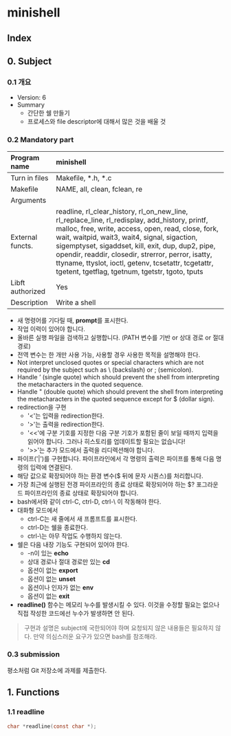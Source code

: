 # minishell

## Index

## 0. Subject

### 0.1 개요
- Version: 6
- Summary
	- 간단한 쉘 만들기
	- 프로세스와 file descriptor에 대해서 많은 것을 배울 것

### 0.2 Mandatory part

|Program name|minishell|
|:---|:---|
|Turn in files|Makefile, *.h, *.c|
|Makefile|NAME, all, clean, fclean, re|
|Arguments||
|External functs.|readline, rl_clear_history, rl_on_new_line, rl_replace_line, rl_redisplay, add_history, printf, malloc, free, write, access, open, read, close, fork, wait, waitpid, wait3, wait4, signal, sigaction, sigemptyset, sigaddset, kill, exit, dup, dup2, pipe, opendir, readdir, closedir, strerror, perror, isatty, ttyname, ttyslot, ioctl, getenv, tcsetattr, tcgetattr, tgetent, tgetflag, tgetnum, tgetstr, tgoto, tputs|
|Libft authorized|Yes|
|Description|Write a shell|

- 새 명령어를 기다릴 때, **prompt**를 표시한다.
- 작업 이력이 있어야 합니다.
- 올바른 실행 파일을 검색하고 실행합니다. (PATH 변수를 기반 or 상대 경로 or 절대 경로)
- 전역 변수는 한 개만 사용 가능, 사용할 경우 사용한 목적을 설명해야 한다.
- Not interpret unclosed quotes or special characters which are not required by the subject such as \ (backslash) or ; (semicolon).
- Handle ’ (single quote) which should prevent the shell from interpreting the metacharacters in the quoted sequence.
- Handle " (double quote) which should prevent the shell from interpreting the metacharacters in the quoted sequence except for $ (dollar sign). 
- redirection을 구현
  - '<'는 입력을 redirection한다.
  - '>'는 출력을 redirection한다.
  - '<<'에 구분 기호를 지정한 다음 구분 기호가 포함된 줄이 보일 때까지 입력을 읽어야 합니다. 그러나 히스토리를 업데이트할 필요는 없습니다!
  - '>>'는 추가 모드에서 출력을 리디렉션해야 합니다.
- 파이프('|')를 구현합니다. 파이프라인에서 각 명령의 출력은 파이프를 통해 다음 명령의 입력에 연결된다.
- 해당 값으로 확장되어야 하는 환경 변수($ 뒤에 문자 시퀀스)를 처리합니다.
- 가장 최근에 실행된 전경 파이프라인의 종료 상태로 확장되어야 하는 $? 포그라운드 파이프라인의 종료 상태로 확장되어야 합니다.
- bash에서와 같이 ctrl-C, ctrl-D, ctrl-\ 이 작동해야 한다.
- 대화형 모드에서
  - ctrl-C는 새 줄에서 새 프롬프트를 표시한다.
  - ctrl-D는 쉘을 종료한다.
  - ctrl-\는 아무 작업도 수행하지 않는다.
- 쉘은 다음 내장 기능도 구현되어 있어야 한다.
  - -n이 있는 **echo**
  - 상대 경로나 절대 경로만 있는 **cd**
  - 옵션이 없는 **export**
  - 옵션이 없는 **unset**
  - 옵션이나 인자가 없는 **env**
  - 옵션이 없는 **exit**
- **readline()** 함수는 메모리 누수를 발생시킬 수 있다. 이것을 수정할 필요는 없으나 직접 작성한 코드에선 누수가 발생하면 안 된다.

> 구현과 설명은 subject에 국한되어야 하며 요청되지 않은 내용들은 필요하지 않다. 만약 의심스러운 요구가 있으면 bash를 참조해라.

### 0.3 submission

평소처럼 Git 저장소에 과제를 제출한다. 

## 1. Functions

### 1.1 readline

```c
char *readline(const char *);
```

 